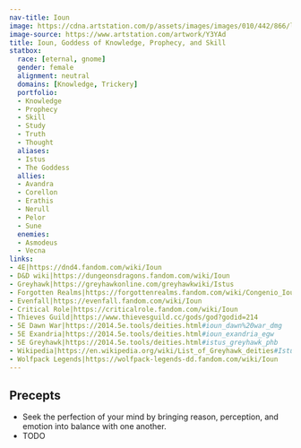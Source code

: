 ```yaml
---
nav-title: Ioun
image: https://cdna.artstation.com/p/assets/images/images/010/442/866/large/ameera-sheikh-ioun2.jpg
image-source: https://www.artstation.com/artwork/Y3YAd
title: Ioun, Goddess of Knowledge, Prophecy, and Skill
statbox:
  race: [eternal, gnome]
  gender: female
  alignment: neutral
  domains: [Knowledge, Trickery]
  portfolio:
  - Knowledge
  - Prophecy
  - Skill
  - Study
  - Truth
  - Thought
  aliases:
  - Istus
  - The Goddess
  allies:
  - Avandra
  - Corellon
  - Erathis
  - Nerull
  - Pelor
  - Sune
  enemies:
  - Asmodeus
  - Vecna
links:
- 4E|https://dnd4.fandom.com/wiki/Ioun
- D&D wiki|https://dungeonsdragons.fandom.com/wiki/Ioun
- Greyhawk|https://greyhawkonline.com/greyhawkwiki/Istus
- Forgotten Realms|https://forgottenrealms.fandom.com/wiki/Congenio_Ioun
- Evenfall|https://evenfall.fandom.com/wiki/Ioun
- Critical Role|https://criticalrole.fandom.com/wiki/Ioun
- Thieves Guild|https://www.thievesguild.cc/gods/god?godid=214
- 5E Dawn War|https://2014.5e.tools/deities.html#ioun_dawn%20war_dmg
- 5E Exandria|https://2014.5e.tools/deities.html#ioun_exandria_egw
- 5E Greyhawk|https://2014.5e.tools/deities.html#istus_greyhawk_phb
- Wikipedia|https://en.wikipedia.org/wiki/List_of_Greyhawk_deities#Istus
- Wolfpack Legends|https://wolfpack-legends-dd.fandom.com/wiki/Ioun
---
```


## Precepts

* Seek the perfection of your mind by bringing reason, perception, and emotion into balance with one another.
* TODO
